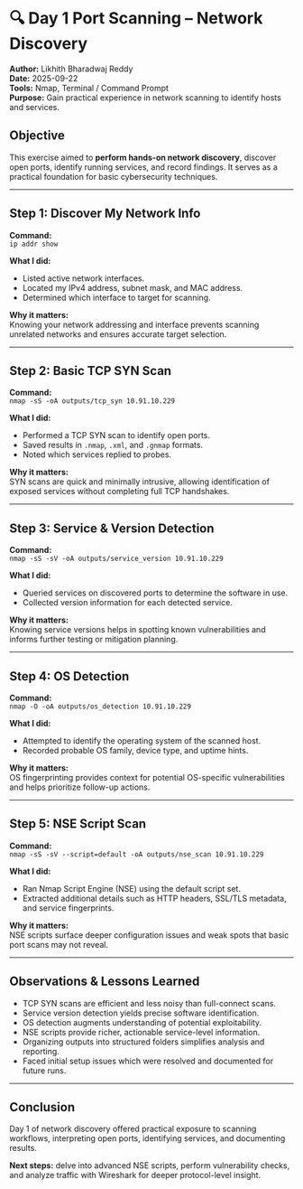 # 🔍 Day 1 Port Scanning – Network Discovery

**Author:** Likhith Bharadwaj Reddy  
**Date:** 2025-09-22  
**Tools:** Nmap, Terminal / Command Prompt  
**Purpose:** Gain practical experience in network scanning to identify hosts and services.

## Objective
This exercise aimed to **perform hands-on network discovery**, discover open ports, identify running services, and record findings. It serves as a practical foundation for basic cybersecurity techniques.

---

## **Step 1: Discover My Network Info**

**Command:**  
`ip addr show`

**What I did:**  
- Listed active network interfaces.  
- Located my IPv4 address, subnet mask, and MAC address.  
- Determined which interface to target for scanning.

**Why it matters:**  
Knowing your network addressing and interface prevents scanning unrelated networks and ensures accurate target selection.

---

## **Step 2: Basic TCP SYN Scan**

**Command:**  
`nmap -sS -oA outputs/tcp_syn 10.91.10.229`

**What I did:**  
- Performed a TCP SYN scan to identify open ports.  
- Saved results in `.nmap`, `.xml`, and `.gnmap` formats.  
- Noted which services replied to probes.

**Why it matters:**  
SYN scans are quick and minimally intrusive, allowing identification of exposed services without completing full TCP handshakes.

---

## **Step 3: Service & Version Detection**

**Command:**  
`nmap -sS -sV -oA outputs/service_version 10.91.10.229`

**What I did:**  
- Queried services on discovered ports to determine the software in use.  
- Collected version information for each detected service.

**Why it matters:**  
Knowing service versions helps in spotting known vulnerabilities and informs further testing or mitigation planning.

---

## **Step 4: OS Detection**

**Command:**  
`nmap -O -oA outputs/os_detection 10.91.10.229`

**What I did:**  
- Attempted to identify the operating system of the scanned host.  
- Recorded probable OS family, device type, and uptime hints.

**Why it matters:**  
OS fingerprinting provides context for potential OS-specific vulnerabilities and helps prioritize follow-up actions.

---

## **Step 5: NSE Script Scan**

**Command:**  
`nmap -sS -sV --script=default -oA outputs/nse_scan 10.91.10.229`

**What I did:**  
- Ran Nmap Script Engine (NSE) using the default script set.  
- Extracted additional details such as HTTP headers, SSL/TLS metadata, and service fingerprints.

**Why it matters:**  
NSE scripts surface deeper configuration issues and weak spots that basic port scans may not reveal.

---

## **Observations & Lessons Learned**
- TCP SYN scans are efficient and less noisy than full-connect scans.  
- Service version detection yields precise software identification.  
- OS detection augments understanding of potential exploitability.  
- NSE scripts provide richer, actionable service-level information.  
- Organizing outputs into structured folders simplifies analysis and reporting.  
- Faced initial setup issues which were resolved and documented for future runs.

---

## **Conclusion**
Day 1 of network discovery offered practical exposure to scanning workflows, interpreting open ports, identifying services, and documenting results.

**Next steps:** delve into advanced NSE scripts, perform vulnerability checks, and analyze traffic with Wireshark for deeper protocol-level insight.
